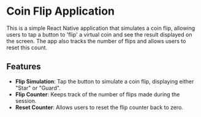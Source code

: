 # Coin Flip Application

This is a simple React Native application that simulates a coin flip, allowing users to tap a button to 'flip' a virtual coin and see the result displayed on the screen. The app also tracks the number of flips and allows users to reset this count.

## Features

- **Flip Simulation**: Tap the button to simulate a coin flip, displaying either "Star" or "Guard".
- **Flip Counter**: Keeps track of the number of flips made during the session.
- **Reset Counter**: Allows users to reset the flip counter back to zero.

